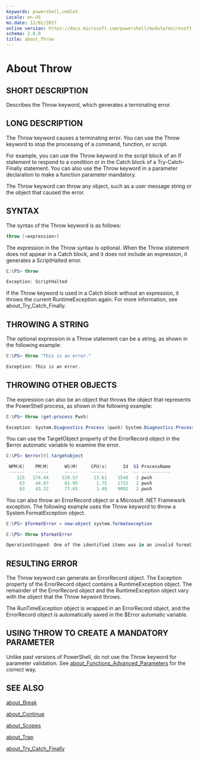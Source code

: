 ```yaml
---
keywords: powershell,cmdlet
Locale: en-US
ms.date: 12/01/2017
online version: https://docs.microsoft.com/powershell/module/microsoft.powershell.core/about/about_throw?view=powershell-7&WT.mc_id=ps-gethelp
schema: 2.0.0
title: about_Throw
---
```

# About Throw

## SHORT DESCRIPTION
Describes the Throw keyword, which generates a terminating error.

## LONG DESCRIPTION

The Throw keyword causes a terminating error. You can use the Throw keyword to
stop the processing of a command, function, or script.

For example, you can use the Throw keyword in the script block of an If
statement to respond to a condition or in the Catch block of a
Try-Catch-Finally statement. You can also use the Throw keyword in a parameter
declaration to make a function parameter mandatory.

The Throw keyword can throw any object, such as a user message string or the
object that caused the error.

## SYNTAX

The syntax of the Throw keyword is as follows:

```powershell
throw [<expression>]
```

The expression in the Throw syntax is optional. When the Throw statement does
not appear in a Catch block, and it does not include an expression, it
generates a ScriptHalted error.

```powershell
C:\PS> throw

Exception: ScriptHalted
```

If the Throw keyword is used in a Catch block without an expression, it throws
the current RuntimeException again. For more information, see
about_Try_Catch_Finally.

## THROWING A STRING

The optional expression in a Throw statement can be a string, as shown in the
following example:

```powershell
C:\PS> throw "This is an error."

Exception: This is an error.
```

## THROWING OTHER OBJECTS

The expression can also be an object that throws the object that represents
the PowerShell process, as shown in the following example:

```powershell
C:\PS> throw (get-process Pwsh)

Exception: System.Diagnostics.Process (pwsh) System.Diagnostics.Process (pwsh) System.Diagnostics.Process (pwsh)
```

You can use the TargetObject property of the ErrorRecord object in the
$error automatic variable to examine the error.

```powershell
C:\PS> $error[0].targetobject

 NPM(K)    PM(M)      WS(M)     CPU(s)      Id  SI ProcessName
 ------    -----      -----     ------      --  -- -----------
    125   174.44     229.57      23.61    1548   2 pwsh
     63    44.07      81.95       1.75    1732   2 pwsh
     63    43.32      77.65       1.48    9092   2 pwsh
```

You can also throw an ErrorRecord object or a Microsoft .NET Framework
exception. The following example uses the Throw keyword to throw a
System.FormatException object.

```powershell
C:\PS> $formatError = new-object system.formatexception

C:\PS> throw $formatError

OperationStopped: One of the identified items was in an invalid format.
```

## RESULTING ERROR

The Throw keyword can generate an ErrorRecord object. The Exception property
of the ErrorRecord object contains a RuntimeException object. The remainder of
the ErrorRecord object and the RuntimeException object vary with the object
that the Throw keyword throws.

The RunTimeException object is wrapped in an ErrorRecord object, and the
ErrorRecord object is automatically saved in the $Error automatic variable.

## USING THROW TO CREATE A MANDATORY PARAMETER

Unlike past versions of PowerShell, do not use the Throw keyword for parameter validation. See [about_Functions_Advanced_Parameters](about_Functions_Advanced_Parameters.md) for the correct way.

## SEE ALSO

[about_Break](about_Break.md)

[about_Continue](about_Continue.md)

[about_Scopes](about_Scopes.md)

[about_Trap](about_Trap.md)

[about_Try_Catch_Finally](about_Try_Catch_Finally.md)
